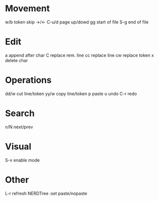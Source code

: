 # Movement
w/b   token skip →/←
C-u/d page up/dowd
gg    start of file
S-g   end of file

# Edit
a     append after char
C     replace rem. line
cc    replace line
cw    replace token
x     delete char

# Operations
dd/w  cut line/token
yy/w  copy line/token
p     paste
u     undo
C-r   redo

# Search
n/N   next/prev

# Visual
S-v   enable mode

# Other
L-r   refresh NERDTree
:set paste/nopaste

